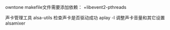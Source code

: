 owntone 
makefile文件需要添加依赖：
+libevent2-pthreads

声卡管理工具
alsa-utils
检查声卡是否驱动成功
aplay -l
调整声卡音量和其它设置
alsamixer
